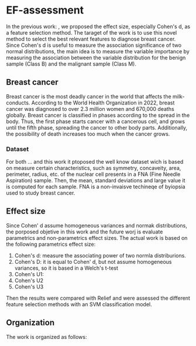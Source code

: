# EF-assessment

In the previous work: , we proposed the effect size, especially Cohen's d, as a feature selection method. The taraget of the work is to use this novel method to select 
the best relevant features to diagnose breast cancer. Since Cohen's d is useful to measure the association significance of two normal distributions, the main
idea is to measure the variable importance by measuring the association between the variable distribution for the benign sample (Class B) and the malignant sample (Class M). 

## Breast cancer

Breast cancer is the most deadly cancer in the world that affects the milk-conducts. According to the World Health Organization in 2022, breast cancer was diagnosed to over 
2.3 million women and 670,000 deaths globally. Breast cancer is classified in phases according to the spread in the body. Thus, the first phase starts cancer with a 
cancerous cell, and grows until the fifth phase, spreading the cancer to other body parts. Additionally, the possibility of death increases too much when the cancer grows.  
  
### Dataset

For both ... and this work it ptoposed the well know dataset wich is based on measure certain characteristics, such as symmetry, concaveity, area, perimeter, radius, etc. of the nuclear cell presents in a FNA (Fine Needle Aspiration) sample. Then, the mean, standard deviations and large value it is computed for each sample. FNA is a non-invaisve techineqe of byiopsia used to study breast cancer. 

## Effect size

Since Cohen' d assume homogeneous variances and normak distributions, the porposed objetive in this work and the future worj is evaluate parametrics and non-parametrics effect sizes. The actual work is based on the following parametrics effect size:

1. Cohen's d: measure the associating power of two normla distriburions.
2. Cohen's D: it is equal to Cohen' d, but not assume homogeneous variances, so it is based in a Welch's t-test
3. Cohen's U1:
4. Cohen's U2
5. Cohen's U3

Then the results were compared with Relief and were assessed the different feature selection methods with an SVM classification model.

## Organization
The work is organized as follows:

